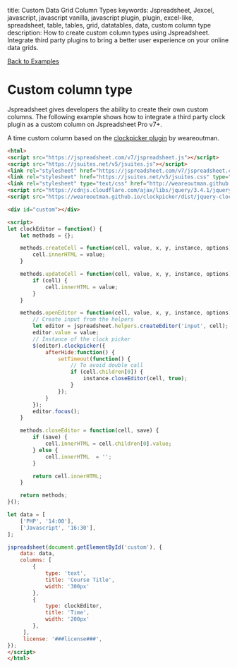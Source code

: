 title: Custom Data Grid Column Types
keywords: Jspreadsheet, Jexcel, javascript, javascript vanilla, javascript plugin, plugin, excel-like, spreadsheet, table, tables, grid, datatables, data, custom column type
description: How to create custom column types using Jspreadsheet. Integrate third party plugins to bring a better user experience on your online data grids.

[Back to Examples](/docs/v7/examples "Back to the examples section")

# Custom column type

Jspreadsheet gives developers the ability to create their own custom columns. The following example shows how to integrate a third party clock plugin as a custom column on Jspreadsheet Pro v7+.

A time custom column based on the [clockpicker plugin](https://weareoutman.github.io/clockpicker/) by weareoutman.

```html
<html>
<script src="https://jspreadsheet.com/v7/jspreadsheet.js"></script>
<script src="https://jsuites.net/v5/jsuites.js"></script>
<link rel="stylesheet" href="https://jspreadsheet.com/v7/jspreadsheet.css" type="text/css" />
<link rel="stylesheet" href="https://jsuites.net/v5/jsuites.css" type="text/css" />
<link rel="stylesheet" type="text/css" href="http://weareoutman.github.io/clockpicker/dist/jquery-clockpicker.min.css" />
<script src="https://cdnjs.cloudflare.com/ajax/libs/jquery/3.4.1/jquery.min.js"></script>
<script src="https://weareoutman.github.io/clockpicker/dist/jquery-clockpicker.min.js"></script>

<div id="custom"></div>

<script>
let clockEditor = function() {
    let methods = {};

    methods.createCell = function(cell, value, x, y, instance, options) {
        cell.innerHTML = value;
    }

    methods.updateCell = function(cell, value, x, y, instance, options) {
        if (cell) {
            cell.innerHTML = value;
        }
    }

    methods.openEditor = function(cell, value, x, y, instance, options) {
        // Create input from the helpers
        let editor = jspreadsheet.helpers.createEditor('input', cell);
        editor.value = value;
        // Instance of the clock picker
        $(editor).clockpicker({
            afterHide:function() {
                setTimeout(function() {
                    // To avoid double call
                    if (cell.children[0]) {
                        instance.closeEditor(cell, true);
                    }
                });
            }
        });
        editor.focus();
    }

    methods.closeEditor = function(cell, save) {
        if (save) {
            cell.innerHTML = cell.children[0].value;
        } else {
            cell.innerHTML  = '';
        }

        return cell.innerHTML;
    }

    return methods;
}();

let data = [
    ['PHP', '14:00'],
    ['Javascript', '16:30'],
];

jspreadsheet(document.getElementById('custom'), {
    data: data,
    columns: [
        {
            type: 'text',
            title: 'Course Title',
            width: '300px'
        },
        {
            type: clockEditor,
            title: 'Time',
            width: '200px'
        },
     ],
     license: '###license###',
});
</script>
</html>
```
 
